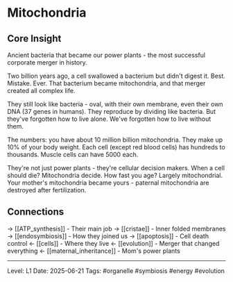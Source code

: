 # Mitochondria

## Core Insight
Ancient bacteria that became our power plants - the most successful corporate merger in history.

Two billion years ago, a cell swallowed a bacterium but didn't digest it. Best. Mistake. Ever. That bacterium became mitochondria, and that merger created all complex life.

They still look like bacteria - oval, with their own membrane, even their own DNA (37 genes in humans). They reproduce by dividing like bacteria. But they've forgotten how to live alone. We've forgotten how to live without them.

The numbers: you have about 10 million billion mitochondria. They make up 10% of your body weight. Each cell (except red blood cells) has hundreds to thousands. Muscle cells can have 5000 each.

They're not just power plants - they're cellular decision makers. When a cell should die? Mitochondria decide. How fast you age? Largely mitochondrial. Your mother's mitochondria became yours - paternal mitochondria are destroyed after fertilization.

## Connections
→ [[ATP_synthesis]] - Their main job
→ [[cristae]] - Inner folded membranes
→ [[endosymbiosis]] - How they joined us
→ [[apoptosis]] - Cell death control
← [[cells]] - Where they live
← [[evolution]] - Merger that changed everything
← [[maternal_inheritance]] - Mom's power plants

---
Level: L1
Date: 2025-06-21
Tags: #organelle #symbiosis #energy #evolution